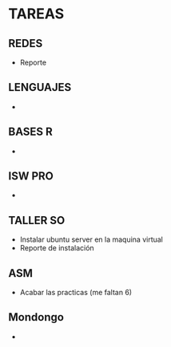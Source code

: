 
# TAREAS

## REDES
- Reporte

## LENGUAJES
- 

## BASES R
- 

## ISW PRO
- 

## TALLER SO
- Instalar ubuntu server en la maquina virtual
- Reporte de instalación

## ASM
- Acabar las practicas (me faltan 6)

## Mondongo
- 

